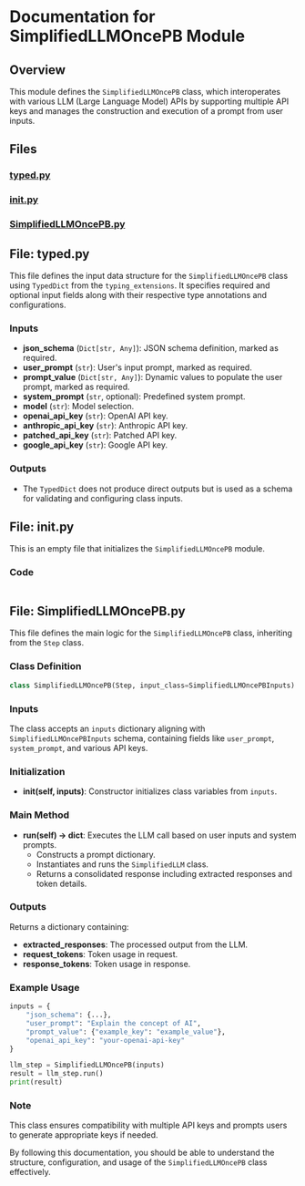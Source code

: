 # Documentation for SimplifiedLLMOncePB Module

## Overview

This module defines the `SimplifiedLLMOncePB` class, which interoperates with various LLM (Large Language Model) APIs by supporting multiple API keys and manages the construction and execution of a prompt from user inputs.

## Files

### [typed.py](#file-typed.py)
### [__init__.py](#file-__init__.py)
### [SimplifiedLLMOncePB.py](#file-SimplifiedLLMOncePB.py)

## File: typed.py

This file defines the input data structure for the `SimplifiedLLMOncePB` class using `TypedDict` from the `typing_extensions`. It specifies required and optional input fields along with their respective type annotations and configurations.

### Inputs
- **json_schema** (`Dict[str, Any]`): JSON schema definition, marked as required.
- **user_prompt** (`str`): User's input prompt, marked as required.
- **prompt_value** (`Dict[str, Any]`): Dynamic values to populate the user prompt, marked as required.
- **system_prompt** (`str`, optional): Predefined system prompt.
- **model** (`str`): Model selection.
- **openai_api_key** (`str`): OpenAI API key.
- **anthropic_api_key** (`str`): Anthropic API key.
- **patched_api_key** (`str`): Patched API key.
- **google_api_key** (`str`): Google API key.

### Outputs
- The `TypedDict` does not produce direct outputs but is used as a schema for validating and configuring class inputs.

## File: __init__.py

This is an empty file that initializes the `SimplifiedLLMOncePB` module.

### Code
```python

```

## File: SimplifiedLLMOncePB.py

This file defines the main logic for the `SimplifiedLLMOncePB` class, inheriting from the `Step` class.

### Class Definition

```python
class SimplifiedLLMOncePB(Step, input_class=SimplifiedLLMOncePBInputs):
```

### Inputs
The class accepts an `inputs` dictionary aligning with `SimplifiedLLMOncePBInputs` schema, containing fields like `user_prompt`, `system_prompt`, and various API keys.

### Initialization
- **__init__(self, inputs)**: Constructor initializes class variables from `inputs`.

### Main Method
- **run(self) -> dict**: Executes the LLM call based on user inputs and system prompts.
    - Constructs a prompt dictionary.
    - Instantiates and runs the `SimplifiedLLM` class.
    - Returns a consolidated response including extracted responses and token details.

### Outputs
Returns a dictionary containing:
- **extracted_responses**: The processed output from the LLM.
- **request_tokens**: Token usage in request.
- **response_tokens**: Token usage in response.

### Example Usage

```python
inputs = {
    "json_schema": {...},
    "user_prompt": "Explain the concept of AI",
    "prompt_value": {"example_key": "example_value"},
    "openai_api_key": "your-openai-api-key"
}

llm_step = SimplifiedLLMOncePB(inputs)
result = llm_step.run()
print(result)
```

### Note
This class ensures compatibility with multiple API keys and prompts users to generate appropriate keys if needed.

By following this documentation, you should be able to understand the structure, configuration, and usage of the `SimplifiedLLMOncePB` class effectively.
